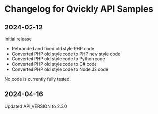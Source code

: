 # Changelog for Qvickly API Samples

## 2024-02-12

Initial release

- Rebranded and fixed old style PHP code
- Converted PHP old style code to PHP new style code
- Converted PHP old style code to Python code
- Converted PHP old style code to C# code
- Converted PHP old style code to Node.JS code

No code is currently fully tested.

## 2024-04-16

Updated API_VERSION to 2.3.0
